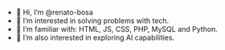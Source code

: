 - 👋 Hi, I’m @renato-bosa
- 👀 I’m interested in solving problems with tech. 
- 💞️ I’m familiar with: HTML, JS, CSS, PHP, MySQL and Python.
- 🌱 I’m also interested in exploring AI capabilities.

<!---
renato-bosa/renato-bosa is a ✨ special ✨ repository because its `README.md` (this file) appears on your GitHub profile.
You can click the Preview link to take a look at your changes.
--->
